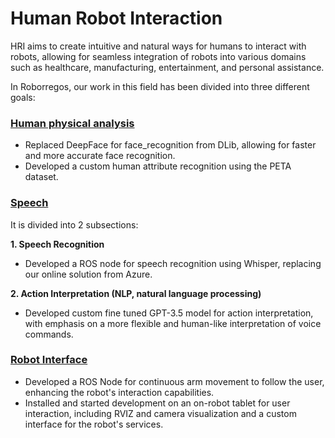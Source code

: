 # Human Robot Interaction
HRI aims to create intuitive and natural ways for humans to interact with robots, allowing for seamless integration of robots into various domains such as healthcare, manufacturing, entertainment, and personal assistance.

In Roborregos, our work in this field has been divided into three different goals:

### [Human physical analysis](/docs/home/Aug%202023-Present/Human%20Robot%20Interaction/Human%20Physical%20Analysis/Face%20Following.md)
-	Replaced DeepFace for face_recognition from DLib, allowing for faster and more accurate face recognition.
-	Developed a custom human attribute recognition using the PETA dataset.

### [Speech](/docs/home/Aug%202023-Present/Human%20Robot%20Interaction/Speech/Action%20Interpretation.md)
It is divided into 2 subsections:

  **1.	Speech Recognition**
- Developed a ROS node for speech recognition using Whisper, replacing our online solution from Azure.
  
**2. Action Interpretation (NLP, natural language processing)**
- Developed custom fine tuned GPT-3.5 model for action interpretation, with emphasis on a more flexible and human-like interpretation of voice commands. 

### [Robot Interface](/docs/home/Aug%202023-Present/Human%20Robot%20Interaction/Robot%20Interface/Display.md)
- Developed a ROS Node for continuous arm movement to follow the user, enhancing the robot's interaction capabilities.
- Installed and started development on an on-robot tablet for user interaction, including RVIZ and camera visualization and a custom interface for the robot's services.
